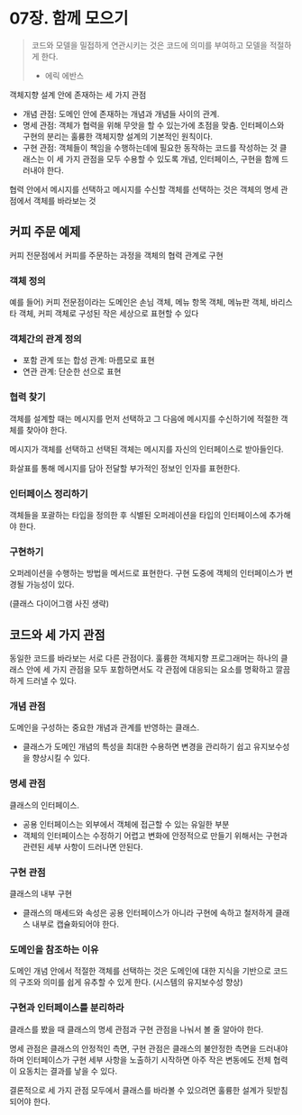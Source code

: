# 07장. 함께 모으기
> 코드와 모델을 밀접하게 연관시키는 것은 코드에 의미를 부여하고 모델을 적절하게 한다.
> - 에릭 에반스

객체지향 설계 안에 존재하는 세 가지 관점

- 개념 관점: 도메인 안에 존재하는 개념과 개념들 사이의 관계.
- 명세 관점: 객체가 협력을 위해 무앗을 할 수 있는가에 초점을 맞춤. 인터페이스와 구현의 분리는 훌륭한 객체지향 설계의 기본적인 원칙이다.
- 구현 관점: 객체들이 책임을 수행하는데에 필요한 동작하는 코드를 작성하는 것 클래스는 이 세 가지 관점을 모두 수용할 수 있도록 개념, 인터페이스, 구현을 함께 드러내야 한다.

협력 안에서 메시지를 선택하고 메시지를 수신할 객체를 선택하는 것은 객체의 명세 관점에서 객체를 바라보는 것

## 커피 주문 예제
커피 전문점에서 커피를 주문하는 과정을 객체의 협력 관계로 구현

### 객체 정의
예를 들어) 커피 전문점이라는 도메인은 손님 객체, 메뉴 항목 객체, 메뉴판 객체, 바리스타 객체, 커피 객체로 구성된 작은 세상으로 표현할 수 있다

### 객체간의 관계 정의
-   포함 관계 또는 합성 관계: 마름모로 표현
-   연관 관계: 단순한 선으로 표현

### 협력 찾기

객체를 설계할 때는 메시지를 먼저 선택하고 그 다음에 메시지를 수신하기에 적절한 객체를 찾아야 한다.

메시지가 객체를 선택하고 선택된 객체는 메시지를 자신의 인터페이스로 받아들인다.

화살표를 통해 메시지를 담아 전달할 부가적인 정보인 인자를 표현한다.

### 인터페이스 정리하기

객체들을 포괄하는 타입을 정의한 후 식별된 오퍼레이션을 타입의 인터페이스에 추가해야 한다.

### 구현하기

오퍼레이션을 수행하는 방법을 메서드로 표현한다. 구현 도중에 객체의 인터페이스가 변경될 가능성이 있다.

(클래스 다이어그램 사진 생략)

## 코드와 세 가지 관점

동일한 코드를 바라보는 서로 다른 관점이다. 훌륭한 객체지향 프로그래머는 하나의 클래스 안에 세 가지 관점을 모두 포함하면서도 각 관점에 대응되는 요소를 명확하고 깔끔하게 드러낼 수 있다.

### 개념 관점

도메인을 구성하는 중요한 개념과 관계를 반영하는 클래스.

- 클래스가 도메인 개념의 특성을 최대한 수용하면 변경을 관리하기 쉽고 유지보수성을 향상시킬 수 있다.

### 명세 관점

클래스의 인터페이스.

- 공용 인터페이스는 외부에서 객체에 접근할 수 있는 유일한 부분
- 객체의 인터페이스는 수정하기 어렵고 변화에 안정적으로 만들기 위해서는 구현과 관련된 세부 사항이 드러나면 안된다.

### 구현 관점

클래스의 내부 구현

- 클래스의 매세드와 속성은 공용 인터페이스가 아니라 구현에 속하고 철저하게 클래스 내부로 캡슐화되어야 한다.

### 도메인을 참조하는 이유

도메인 개념 안에서 적절한 객체를 선택하는 것은 도메인에 대한 지식을 기반으로 코드의 구조와 의미를 쉽게 유추할 수 있게 한다. (시스템의 유지보수성 향상)

### 구현과 인터페이스를 분리하라

클래스를 봤을 때 클래스의 명세 관점과 구현 관점을 나눠서 볼 줄 알아야 한다.

명세 관점은 클래스의 안정적인 측면, 구현 관점은 클래스의 불안정한 측면을 드러내야 하며 인터페이스가 구현 세부 사항을 노출하기 시작하면 아주 작은 변동에도 전체 협력이 요동치는 결과를 낳을 수 있다.

결론적으로 세 가지 관점 모두에서 클래스를 바라볼 수 있으려면 훌륭한 설계가 뒷받침되어야 한다.